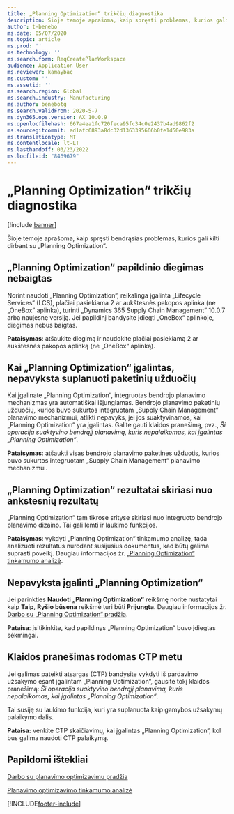 ```yaml
---
title: „Planning Optimization“ trikčių diagnostika
description: Šioje temoje aprašoma, kaip spręsti problemas, kurios gali kilti dirbant su „Planning Optimization“.
author: t-benebo
ms.date: 05/07/2020
ms.topic: article
ms.prod: ''
ms.technology: ''
ms.search.form: ReqCreatePlanWorkspace
audience: Application User
ms.reviewer: kamaybac
ms.custom: ''
ms.assetid: ''
ms.search.region: Global
ms.search.industry: Manufacturing
ms.author: benebotg
ms.search.validFrom: 2020-5-7
ms.dyn365.ops.version: AX 10.0.9
ms.openlocfilehash: 667a4ea1fc720feca95fc34c0e2437b4ad9862f2
ms.sourcegitcommit: ad1afc6893a8dc32d1363395666b0fe1d50e983a
ms.translationtype: MT
ms.contentlocale: lt-LT
ms.lasthandoff: 03/23/2022
ms.locfileid: "8469679"
---
```

# <a name="troubleshoot-planning-optimization"></a>„Planning Optimization“ trikčių diagnostika 

[!include [banner](../../includes/banner.md)]

Šioje temoje aprašoma, kaip spręsti bendrąsias problemas, kurios gali kilti dirbant su „Planning Optimization“.

## <a name="installation-of-the-planning-optimization-add-in-doesnt-complete"></a>„Planning Optimization“ papildinio diegimas nebaigtas

Norint naudoti „Planning Optimization“, reikalinga įgalinta „Lifecycle Services“ (LCS), plačiai pasiekiama 2 ar aukštesnės pakopos aplinka (ne „OneBox” aplinka), turinti „Dynamics 365 Supply Chain Management” 10.0.7 arba naujesnę versiją. Jei papildinį bandysite įdiegti „OneBox“ aplinkoje, diegimas nebus baigtas.

**Pataisymas**: atšaukite diegimą ir naudokite plačiai pasiekiamą 2 ar aukštesnės pakopos aplinką (ne „OneBox“ aplinką).

## <a name="planning-of-batch-jobs-fails-when-planning-optimization-is-enabled"></a>Kai „Planning Optimization“ įgalintas, nepavyksta suplanuoti paketinių užduočių

Kai įgalinate „Planning Optimization“, integruotas bendrojo planavimo mechanizmas yra automatiškai išjungiamas. Bendrojo planavimo paketinių užduočių, kurios buvo sukurtos integruotam „Supply Chain Management“ planavimo mechanizmui, atlikti nepavyks, jei jos suaktyvinamos, kai „Planning Optimization“ yra įgalintas. Galite gauti klaidos pranešimą, pvz., *Ši operacija suaktyvino bendrąjį planavimą, kuris nepalaikomas, kai įgalintas „Planning Optimization“*.

**Pataisymas**: atšaukti visas bendrojo planavimo paketines užduotis, kurios buvo sukurtos integruotam „Supply Chain Management“ planavimo mechanizmui.

## <a name="planning-optimization-results-are-different-from-earlier-results"></a>„Planning Optimization“ rezultatai skiriasi nuo ankstesnių rezultatų

„Planning Optimization“ tam tikrose srityse skiriasi nuo integruoto bendrojo planavimo dizaino. Tai gali lemti ir laukimo funkcijos.

**Pataisymas**: vykdyti „Planning Optimization“ tinkamumo analizę, tada analizuoti rezultatus nurodant susijusius dokumentus, kad būtų galima suprasti poveikį. Daugiau informacijos žr. [„Planning Optimization“ tinkamumo analizė](planning-optimization-fit-analysis.md).

## <a name="cant-enable-planning-optimization"></a>Nepavyksta įgalinti „Planning Optimization“

Jei parinkties **Naudoti „Planning Optimization“** reikšmę norite nustatytai kaip **Taip**, **Ryšio būsena** reikšmė turi būti **Prijungta**. Daugiau informacijos žr. [Darbo su „Planning Optimization“ pradžia](get-started.md).

**Pataisa**: įsitikinkite, kad papildinys „Planning Optimization“ buvo įdiegtas sėkmingai.

## <a name="error-message-is-shown-during-ctp"></a>Klaidos pranešimas rodomas CTP metu

Jei galimas pateikti atsargas (CTP) bandysite vykdyti iš pardavimo užsakymo esant įgalintam „Planning Optimization“, gausite tokį klaidos pranešimą: *Ši operacija suaktyvino bendrąjį planavimą, kuris nepalaikomas, kai įgalintas „Planning Optimization“*.

Tai susiję su laukimo funkcija, kuri yra suplanuota kaip gamybos užsakymų palaikymo dalis.

**Pataisa:** venkite CTP skaičiavimų, kai įgalintas „Planning Optimization“, kol bus galima naudoti CTP palaikymą.

## <a name="additional-resources"></a>Papildomi ištekliai

[Darbo su planavimo optimizavimu pradžia](get-started.md)

[Planavimo optimizavimo tinkamumo analizė](planning-optimization-fit-analysis.md)


[!INCLUDE[footer-include](../../../includes/footer-banner.md)]